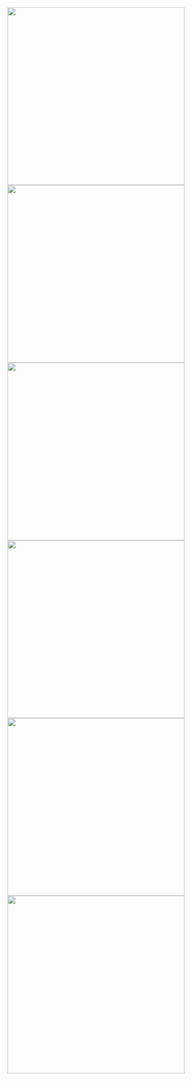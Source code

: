 <div class="row">
  <div class="column">
    <img src="https://github.com/sud0pacman/DictionaryApp/assets/96905615/5c05228d-1da3-4026-9b80-063f2eb9265c" height="400" />
    <img src="https://github.com/sud0pacman/DictionaryApp/assets/96905615/dc78b7af-6d2d-4110-bb87-17121c248906" height="400" />
    <img src="https://github.com/sud0pacman/DictionaryApp/assets/96905615/9b77648f-345a-4955-9654-83878bd48bb4" height="400" />
    <img src="https://github.com/sud0pacman/DictionaryApp/assets/96905615/3f2b1806-4d9f-4747-ac66-bc903a8b9e8a" height="400" />
    <img src="https://github.com/sud0pacman/DictionaryApp/assets/96905615/ac9847a8-d94b-458f-bda9-d5bd2c5f1987" height="400" />
    <img src="https://github.com/sud0pacman/DictionaryApp/assets/96905615/61b1c3e7-9a0a-4d1b-ae02-617c68ef976f" height="400" />
  </div>
</div>
